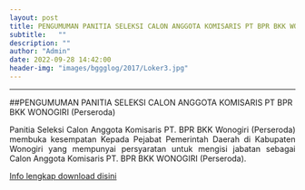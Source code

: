 ```yaml
---
layout: post
title: PENGUMUMAN PANITIA SELEKSI CALON ANGGOTA KOMISARIS PT BPR BKK WONOGIRI (Perseroda)
subtitle:   ""
description: ""
author: "Admin"
date: 2022-09-28 14:42:00
header-img: "images/bggglog/2017/Loker3.jpg"
---
```

---

##PENGUMUMAN PANITIA SELEKSI CALON ANGGOTA KOMISARIS PT BPR BKK WONOGIRI (Perseroda)

<div style="text-align: justify;">
Panitia Seleksi Calon Anggota Komisaris PT. BPR BKK Wonogiri (Perseroda) membuka kesempatan Kepada Pejabat Pemerintah Daerah di Kabupaten Wonogiri yang mempunyai persyaratan untuk mengisi jabatan sebagai Calon Anggota Komisaris PT. BPR BKK WONOGIRI (Perseroda).
</div>

[Info lengkap download disini](/publikasi/Pengumuman/Pengumuman-Selkom-BPR-WNG.pdf)